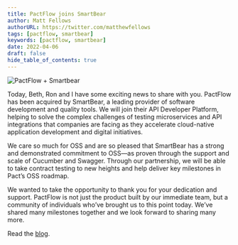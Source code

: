 ```yaml
---
title: PactFlow joins SmartBear
author: Matt Fellows
authorURL: https://twitter.com/matthewfellows
tags: [pactflow, smartbear]
keywords: [pactflow, smartbear]
date: 2022-04-06
draft: false
hide_table_of_contents: true
---
```


![PactFlow + Smartbear](/img/pactflow-smartbear.png)

Today, Beth, Ron and I have some exciting news to share with you. PactFlow has been acquired by SmartBear, a leading provider of software development and quality tools. We will join their API Developer Platform, helping to solve the complex challenges of testing microservices and API integrations that companies are facing as they accelerate cloud-native application development and digital initiatives.

We care so much for OSS and are so pleased that SmartBear has a strong and demonstrated commitment to OSS—as proven through the support and scale of Cucumber and Swagger. Through our partnership, we will be able to take contract testing to new heights and help deliver key milestones in Pact’s OSS roadmap.

We wanted to take the opportunity to thank you for your dedication and support. PactFlow is not just the product built by our immediate team, but a community of individuals who’ve brought us to this point today. We’ve shared many milestones together and we look forward to sharing many more.

Read the [blog](https://pactflow.io/blog/pactflow-joins-the-smartbear-family/).
